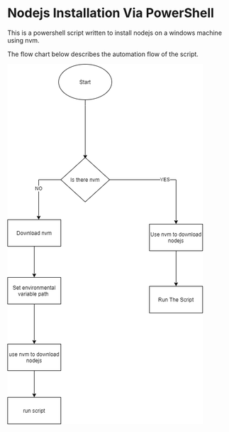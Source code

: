# Nodejs Installation Via PowerShell
This is a powershell script written to install nodejs on a windows machine using nvm.

The flow chart below describes the automation flow of the script.

![flowchart](implementationflow.png)